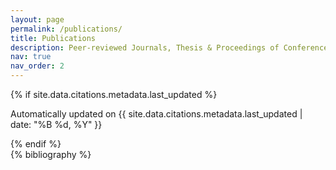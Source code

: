 ```yaml
---
layout: page
permalink: /publications/
title: Publications
description: Peer-reviewed Journals, Thesis & Proceedings of Conferences.
nav: true
nav_order: 2
---
```


<script type="text/javascript" src="//cdn.plu.mx/widget-popup.js"></script>

<!-- _pages/publications.md -->

{% if site.data.citations.metadata.last_updated %}

<p class="text-muted mt-3 small">
  <i class="fas fa-sync-alt mr-1"></i> Automatically updated on {{ site.data.citations.metadata.last_updated | date: "%B %d, %Y" }}
</p>
{% endif %}

<div class="publications">
{% bibliography %}

</div>
